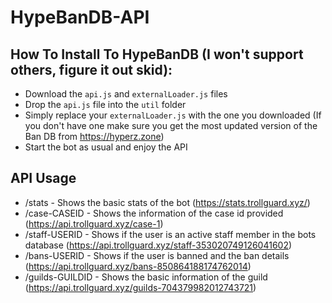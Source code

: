 # HypeBanDB-API

## How To Install To HypeBanDB (I won't support others, figure it out skid):
* Download the `api.js` and `externalLoader.js` files
* Drop the `api.js` file into the `util` folder
* Simply replace your `externalLoader.js` with the one you downloaded (If you don't have one make sure you get the most updated version of the Ban DB from https://hyperz.zone)
* Start the bot as usual and enjoy the API

## API Usage
* /stats - Shows the basic stats of the bot (https://stats.trollguard.xyz/)
* /case-CASEID - Shows the information of the case id provided (https://api.trollguard.xyz/case-1)
* /staff-USERID - Shows if the user is an active staff member in the bots database (https://api.trollguard.xyz/staff-353020749126041602)
* /bans-USERID - Shows if the user is banned and the ban details (https://api.trollguard.xyz/bans-850864188174762014)
* /guilds-GUILDID - Shows the basic information of the guild (https://api.trollguard.xyz/guilds-704379982012743721)

